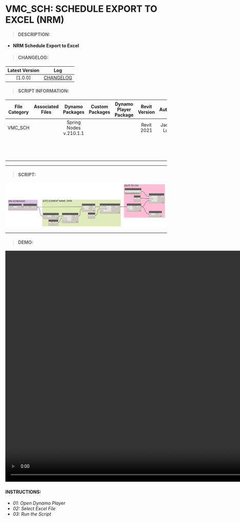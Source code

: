 # VMC_SCH: SCHEDULE EXPORT TO EXCEL (NRM)

> #### DESCRIPTION: 
- **NRM Schedule Export to Excel**

> #### CHANGELOG:

| Latest Version | Log |
| :-------: | :----: | 
|[1.0.0] | [CHANGELOG](/_scripts/_project/263_VMC/SCHEDULES/changelog/VMC_SCH_SchedulesOutput.md)|

> #### SCRIPT INFORMATION: 

| File Category| Associated Files | Dynamo Packages | Custom Packages | Dynamo Player Package | Revit Version | Author | Reviewed By | File Name & Location |
| :-------: | :----: | :---: | :---: | :---: | :---: | :---: | :--: | :--:
| VMC_SCH  |  | Spring Nodes v.210.1.1 | | | Revit 2021 | Jacky Luk |  | VMC_SCH_ScheduleInput
|           |  | | | | | | | (https://bimcapcom.sharepoint.com/:f:/s/BCP-Main/EiQ5KMgVhbtDvtDd-iySdnMBGykHXOd8O1JLJWUW0KqRtg?e=2rIsC7)                       


----------------------------------------------------------------
> #### SCRIPT: 
<img src="/_scripts/_project/263_VMC/SCHEDULES/images/VMC_SCH_SchedulesOutput.png">


------------------------------------------------------------------------------

> #### DEMO: 
<video width="1280" height="720" controls>
 <source src="/_scripts/_project/263_VMC/SCHEDULES/demo/VMC_SCH_SchedulesOutput.mp4" type="video/mp4">
</video>

#### INSTRUCTIONS: 
- *01: Open Dynamo Player*
- *02: Select Excel File*
- *03: Run the Script*
